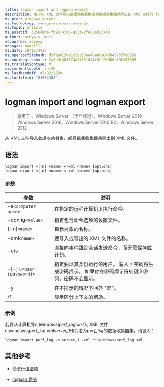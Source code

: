 ```yaml
---
title: logman import and logman export
description: 用于从 XML 文件导入数据收集器集或将数据收集器集导出到 XML 文件的 logman 导入和 logman 导出的参考文章。
ms.prod: windows-server
ms.technology: manage-windows-commands
ms.topic: article
ms.assetid: c258daba-fb93-47c0-a53b-2fe83ed2c743
author: coreyp-at-msft
ms.author: coreyp
manager: dongill
ms.date: 10/16/2017
ms.openlocfilehash: d5fbe0139a1c320056e4ba80a845b43755fc0026
ms.sourcegitcommit: 2afed2461574a3f53f84fc9ec28d86df3b335685
ms.translationtype: MT
ms.contentlocale: zh-CN
ms.lasthandoff: 07/02/2020
ms.locfileid: "85934388"
---
```

# <a name="logman-import-and-logman-export"></a>logman import and logman export

> 适用于： Windows Server （半年频道），Windows Server 2019，Windows Server 2016，Windows Server 2012 R2，Windows Server 2012

从 XML 文件导入数据收集器集，或将数据收集器集导出到 XML 文件。

## <a name="syntax"></a>语法

```
logman import <[-n] <name> <-xml <name> [options]
logman export <[-n] <name> <-xml <name> [options]
```

### <a name="parameters"></a>参数

| 参数 | 说明 |
| --------- | ----------- |
| -s`<computer name>` | 在指定的远程计算机上执行命令。 |
| -config`<value>` | 指定包含命令选项的设置文件。 |
| [-n]`<name>` | 目标对象的名称。 |
| -xml`<name>` | 要导入或导出的 XML 文件的名称。 |
| -ets | 直接向事件跟踪会话发送命令，而无需保存或计划。 |
| -[-] u`<user [password]>` | 指定要以其身份运行的用户。 输入 `*` 密码将生成密码提示。 如果你在密码提示符处键入密码，密码不会显示。 |
| -y | 在不提示的情况下回答 "是"。 |
| /? | 显示区分上下文的帮助。 |

### <a name="examples"></a>示例

若要从计算机导*c:\windows\perf_log.xml*入 XML 文件c:\windows\perf_log.xml*server_1*作为名为*perf_log*的数据收集器集，请键入：

```
logman import perf_log -s server_1 -xml c:\windows\perf_log.xml
```

## <a name="additional-references"></a>其他参考

- [命令行语法项](command-line-syntax-key.md)

- [logman 命令](logman.md)
